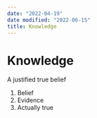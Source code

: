 ```yaml
---
date: "2022-04-19"
date modified: "2022-06-15"
title: Knowledge
---
```


# Knowledge
A justified true belief

1. Belief
2. Evidence
3. Actually true
